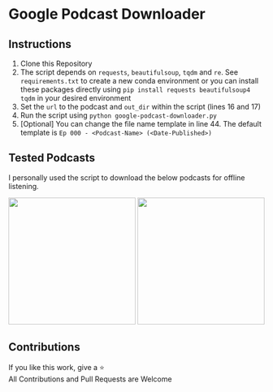# Google Podcast Downloader

## Instructions
1. Clone this Repository
2. The script depends on `requests`, `beautifulsoup`, `tqdm` and `re`. See `requirements.txt` to create a new conda environment or you can install these packages directly using `pip install requests beautifulsoup4 tqdm` in your desired environment
3. Set the `url` to the podcast and `out_dir` within the script (lines 16 and 17)
4. Run the script using `python google-podcast-downloader.py`
5. [Optional] You can change the file name template in line 44. The default template is `Ep 000 - <Podcast-Name> (<Date-Published>)`


## Tested Podcasts

I personally used the script to download the below podcasts for offline listening.

<a href="https://podcasts.google.com/feed/aHR0cHM6Ly9mZWVkcy5tZWdhcGhvbmUuZm0vTExMNTQ0OTY4NTMxNA"><img src="https://user-images.githubusercontent.com/24793046/186712377-ee4ef1c3-29b6-4536-8141-5b347c39af03.png" width=250 height=250></a>
<a href="https://podcasts.google.com/feed/aHR0cHM6Ly9yZWFscGVyc29uYWxmaW5hbmNlLmxpYnN5bi5jb20vcnNz"><img src="https://user-images.githubusercontent.com/24793046/186715257-fd960d3a-7180-4cd9-bd7d-0ca04d1f68f5.png" width=250 height=250></a>


## Contributions
If you like this work, give a ⭐  
All Contributions and Pull Requests are Welcome